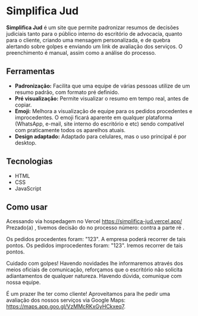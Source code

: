 # Simplifica Jud

**Simplifica Jud** é um site que permite padronizar resumos de decisões judiciais tanto para o público interno do escritório de advocacia, quanto para o cliente, criando uma mensagem personalizada, e de quebra alertando sobre golpes e enviando um link de avaliação dos serviços. O preenchimento é manual, assim como a análise do processo.

## Ferramentas
- **Padronização:** Facilita que uma equipe de várias pessoas utilize de um resumo padrão, com formato pré definido.
- **Pré visualização:** Permite visualizar o resumo em tempo real, antes de copiar.
- **Emoji:** Melhora a visualização de equipe para os pedidos procedentes e improcedentes. O emoji ficará aparente em qualquer plataforma (WhatsApp, e-mail, site interno do escritório e etc) sendo compatível com praticamente todos os aparelhos atuais.
- **Design adaptado:** Adaptado para celulares, mas o uso principal é por desktop.

## Tecnologias

- HTML
- CSS
- JavaScript

## Como usar

Acessando via hospedagem no Vercel https://simplifica-jud.vercel.app/
Prezado(a) , tivemos decisão do  no processo número:  contra a parte ré .

Os pedidos procedentes foram: "123". A empresa poderá recorrer de tais pontos.
Os pedidos improcedentes foram: "123". Iremos recorrer de tais pontos.

Cuidado com golpes! Havendo novidades lhe informaremos através dos meios oficiais de comunicação, reforçamos que o escritório não solicita adiantamentos de qualquer natureza. Havendo dúvida, comunique com nossa equipe.

 É um prazer lhe ter como cliente! Aproveitamos para lhe pedir uma avaliação dos nossos serviços via Google Maps: https://maps.app.goo.gl/VzMMcRKxGyHCkxeq7.
